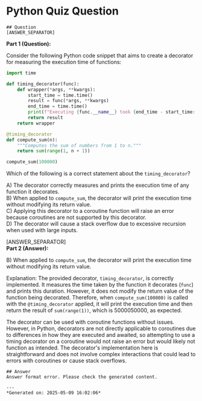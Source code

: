 # Python Quiz Question
    
    ## Question
    [ANSWER_SEPARATOR]  
**Part 1 (Question):**

Consider the following Python code snippet that aims to create a decorator for measuring the execution time of functions:

```python
import time

def timing_decorator(func):
    def wrapper(*args, **kwargs):
        start_time = time.time()
        result = func(*args, **kwargs)
        end_time = time.time()
        print(f"Executing {func.__name__} took {end_time - start_time:.4f} seconds.")
        return result
    return wrapper

@timing_decorator
def compute_sum(n):
    """Computes the sum of numbers from 1 to n."""
    return sum(range(1, n + 1))

compute_sum(100000)
```

Which of the following is a correct statement about the `timing_decorator`?

A) The decorator correctly measures and prints the execution time of any function it decorates.  
B) When applied to `compute_sum`, the decorator will print the execution time without modifying its return value.  
C) Applying this decorator to a coroutine function will raise an error because coroutines are not supported by this decorator.  
D) The decorator will cause a stack overflow due to excessive recursion when used with large inputs.

[ANSWER_SEPARATOR]  
**Part 2 (Answer):**

B) When applied to `compute_sum`, the decorator will print the execution time without modifying its return value.

Explanation: The provided decorator, `timing_decorator`, is correctly implemented. It measures the time taken by the function it decorates (`func`) and prints this duration. However, it does not modify the return value of the function being decorated. Therefore, when `compute_sum(100000)` is called with the `@timing_decorator` applied, it will print the execution time and then return the result of `sum(range(1))`, which is 5000050000, as expected.

The decorator can be used with coroutine functions without issues. However, in Python, decorators are not directly applicable to coroutines due to differences in how they are executed and awaited, so attempting to use a timing decorator on a coroutine would not raise an error but would likely not function as intended. The decorator's implementation here is straightforward and does not involve complex interactions that could lead to errors with coroutines or cause stack overflows.
    
    ## Answer
    Answer format error. Please check the generated content.
    
    ---
    *Generated on: 2025-05-09 16:02:06*
    